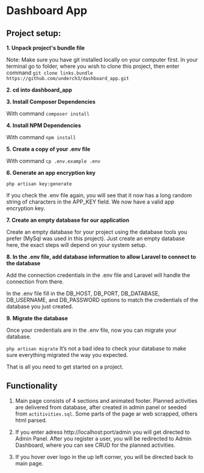 # Dashboard App

## Project setup:

**1. Unpack project's bundle file**

Note: Make sure you have git installed locally on your computer first. In your terminal go to folder, where you wish to
clone this project, then enter command `git clone links.bundle https://github.com/underch3/dashboard_app.git`

**2. cd into dashboard_app**

**3. Install Composer Dependencies**

With command `composer install`

**4. Install NPM Dependencies**

With command `npm install`

**5. Create a copy of your .env file**

With command `cp .env.example .env`

**6. Generate an app encryption key**

`php artisan key:generate`

If you check the .env file again, you will see that it now has a long random string of characters in the APP_KEY field.
We now have a valid app encryption key.

**7. Create an empty database for our application**

Create an empty database for your project using the database tools you prefer (MySql was used in this project). Just
create an empty database here, the exact steps will depend on your system setup.

**8. In the .env file, add database information to allow Laravel to connect to the database**

Add the connection credentials in the .env file and Laravel will handle the connection from there.

In the .env file fill in the DB_HOST, DB_PORT, DB_DATABASE, DB_USERNAME, and DB_PASSWORD options to match the
credentials of the database you just created.

**9. Migrate the database**

Once your credentials are in the .env file, now you can migrate your database.

`php artisan migrate`
It’s not a bad idea to check your database to make sure everything migrated the way you expected.

That is all you need to get started on a project.

## Functionality

1. Main page consists of 4 sections and animated footer. Planned activities are delivered from database, after created
   in admin panel or seeded from `actitivities.sql`. Some parts of the page ar web scrapped, others html parsed.

2. If you enter adress http://localhost:port/admin you will get directed to Admin Panel. After you register a user, you
   will be redirected to Admin Dashboard, where you can see CRUD for the planned activities.
   
3. If you hover over logo in the up left corner, you will be directed back to main page.
   

